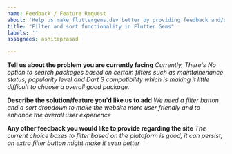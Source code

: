 ```yaml
---
name: Feedback / Feature Request
about: 'Help us make fluttergems.dev better by providing feedback and/or suggesting new features.'
title: "Filter and sort functionality in Flutter Gems"
labels: ''
assignees: ashitaprasad

---
```


**Tell us about the problem you are currently facing**
_Currently, There's No option to search packages based on certain filters such as maintainenance status, popularity level and Dart 3 compatibility which is making it little difficult to choose a overall good package._

**Describe the solution/feature you'd like us to add**
_We need a filter button and a sort dropdown to make the website more user friendly and to enhance the overall user experience_

**Any other feedback you would like to provide regarding the site**
_The current choice boxes to filter based on the platoform is good, it can persist, an extra filter button might make it even better_
